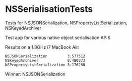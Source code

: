 NSSerialisationTests
====================

Tests for NSJSONSerialization, NSPropertyListSerialization, NSKeyedArchiver

Test app for various native object serialisation APIS

Results on a 1.8GHz i7 MacBook Air:

	NSJSONSerialization 		3.577512
	NSKeyedArchiver 			8.480273
	NSPropertyListSerialization 3.176268

Winner: NSJSONSerialization